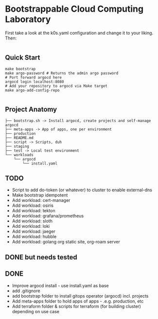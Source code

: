 # Bootstrappable Cloud Computing Laboratory

First take a look at the k0s.yaml configuration and change it to your liking.
Then:
```bash

```


## Quick Start

```
make bootstrap
make argo-password # Returns the admin argo password
# Port forward argocd here
argocd login localhost:8080
# Add your repository to argocd via Make target
make argo-add-config-repo


```

## Project Anatomy

```
├── bootstrap.sh -> Install argocd, create projects and self-manage argocd
├── meta-apps -> App of apps, one per environment
├── production
├── README.md
├── script -> Scripts, duh
├── staging
├── test -> Local test environment
└── workloads
    └── argocd
        └── install.yaml
```


## TODO

- Script to add do-token (or whatever) to cluster to enable external-dns
- Make bootstrap idempotent
- Add workload: cert-manager
- Add workload: osiris
- Add workload: tekton
- Add workload: grafana/prometheus
- Add workload: sloth
- Add workload: loki
- Add workload: jaeger
- Add workload: hubble
- Add workload: golang org static site, org-roam server
## DONE but needs tested


## DONE
- Improve argocd install - use install.yaml as base
- add .gitignore
- add bootstrap folder to install gitops operator (argocd) incl. projects
- Add meta-apps folder to hold apps of apps - .e.g. production, etc
- Add terraform folder & scripts for terraform (for building cluster)
depending on use case
